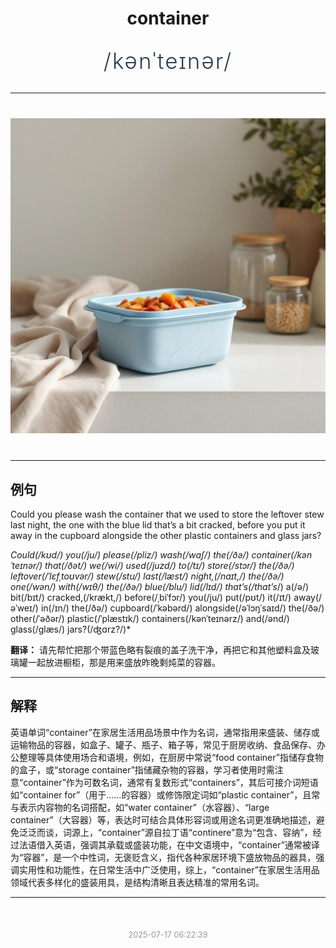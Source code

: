 <div align="center">

# container

<div style="margin: 30px 0;">
<h1 style="font-size: 2.5em; font-weight: 300; letter-spacing: 2px; margin: 0; color: #2c3e50;">
/kənˈteɪnər/
</h1>
</div>

</div>

---

<div align="center" style="margin: 40px 0;">

![container](images/container.png)

</div>

---

## 例句

Could you please wash the container that we used to store the leftover stew last night, the one with the blue lid that’s a bit cracked, before you put it away in the cupboard alongside the other plastic containers and glass jars?

*Could(/kʊd/) you(/ju/) please(/pliz/) wash(/wɑʃ/) the(/ðə/) container(/kənˈteɪnər/) that(/ðət/) we(/wi/) used(/juzd/) to(/tɪ/) store(/stɔr/) the(/ðə/) leftover(/ˈlɛfˌtoʊvər/) stew(/stu/) last(/læst/) night,(/naɪt,/) the(/ðə/) one(/wən/) with(/wɪθ/) the(/ðə/) blue(/blu/) lid(/lɪd/) that’s(/that’s*/) a(/ə/) bit(/bɪt/) cracked,(/krækt,/) before(/ˌbiˈfɔr/) you(/ju/) put(/pʊt/) it(/ɪt/) away(/əˈweɪ/) in(/ɪn/) the(/ðə/) cupboard(/ˈkəbərd/) alongside(/əˈlɔŋˈsaɪd/) the(/ðə/) other(/ˈəðər/) plastic(/ˈplæstɪk/) containers(/kənˈteɪnərz/) and(/ənd/) glass(/glæs/) jars?(/ʤɑrz?/)*

**翻译：** 请先帮忙把那个带蓝色略有裂痕的盖子洗干净，再把它和其他塑料盒及玻璃罐一起放进橱柜，那是用来盛放昨晚剩炖菜的容器。

---

## 解释

英语单词“container”在家居生活用品场景中作为名词，通常指用来盛装、储存或运输物品的容器，如盒子、罐子、瓶子、箱子等，常见于厨房收纳、食品保存、办公整理等具体使用场合和语境，例如，在厨房中常说“food container”指储存食物的盒子，或“storage container”指储藏杂物的容器，学习者使用时需注意“container”作为可数名词，通常有复数形式“containers”，其后可接介词短语如“container for”（用于……的容器）或修饰限定词如“plastic container”，且常与表示内容物的名词搭配，如“water container”（水容器）、“large container”（大容器）等，表达时可结合具体形容词或用途名词更准确地描述，避免泛泛而谈，词源上，“container”源自拉丁语“continere”意为“包含、容纳”，经过法语借入英语，强调其承载或盛装功能，在中文语境中，“container”通常被译为“容器”，是一个中性词，无褒贬含义，指代各种家居环境下盛放物品的器具，强调实用性和功能性，在日常生活中广泛使用，综上，“container”在家居生活用品领域代表多样化的盛装用具，是结构清晰且表达精准的常用名词。


---

<div align="center" style="margin-top: 50px;">
<small style="color: #999; font-size: 0.9em;">2025-07-17 06:22:39</small>
</div>
